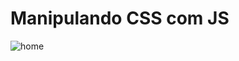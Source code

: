# Manipulando CSS com JS
![home](https://user-images.githubusercontent.com/64798575/88928846-afafba00-d24f-11ea-8e46-0107592b9c09.png)
